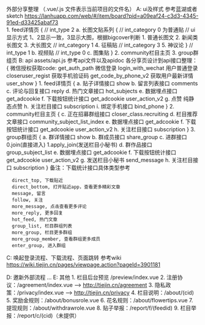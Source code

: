 外部分享整理 （.vue/.js 文件表示当前项目的文件名）
  A: ui及样式
    参考蓝湖或者sketch https://lanhuapp.com/web/#/item/board?pid=a09eaf24-c3d3-4345-91ed-d33425abaf73  
    1. feed详情页
      {
        // int_type 2
        a. 长图文贴系列
        {
          // int_category 0 为普通贴
          // ui显示方式 1、2显示一致，3显示大图，根据bigcover判断
          1. 普通长图文
          2. 新闻类长图文
          3. 大长图文
          // int_category 1
          4. 征稿贴
          // int_category 3
          5. 神议论
        }
        // int_type 1
        b. 视频贴
        // int_type 0
        c. 图集贴
      }
    2. community栏目主页
    3. group群组页
  B: api assets/api.js
    参考api文件以及apidoc
    各分享页设计到api接口整理：
      {
        微信授权获取code: get_auth_path
        微信登录 login_with_wechat
        用户普通登录 closeruser_regist
        获取手机验证码 get_code_by_phone_v2
        获取用户最新详情 user_show
      }
      1. feed详情页
      {
        a. 贴子详情接口 show
        b. 留言列表接口 comments
        c. 评论与回复接口 reply
        d. 热门文章接口 hot_subjects
        e. 数据埋点接口 get_adcookie
        f. 下载按钮统计接口 get_adcookie user_action_v2
        g. 点赞 纯静态点赞
        h. 关注栏目接口 subscription
        i. 绑定手机接口 bind_phone
      }
      2. community栏目主页
      {
        c. 正在招募群组接口 closer_class.recruiting
        d. 栏目推荐文章接口 community_subject_list_index
        e. 数据埋点接口 get_adcookie
        f. 下载按钮统计接口 get_adcookie user_action_v2
        h. 关注栏目接口 subscription
      }
      3. group群组页
      {
        a. 群详情接口 show
        b. 群成员接口 share_group
        c. 进群接口 0.join(直接进入) 1.apply_join(发送栏目小秘书)
        d. 群作品接口 group_subject_list
        e. 数据埋点接口 get_adcookie
        f. 下载按钮统计接口 get_adcookie user_action_v2
        g. 发送栏目小秘书 send_message
        h. 关注栏目接口 subscription
      }
      备注：下载统计接口具体类型参考

      direct_top, 下载贴近
      direct_bottom, 打开贴近app，查看更多精彩文章
      message, 留言
      follow, 关注
      more_message, 点击查看更多评论
      more_reply, 更多回复
      hot_feed, 热门文章
      group_list, 栏目群组列表
      more_group, 栏目更多群组
      more_group_member, 查看群组更多成员
      enter_group, 进入群组
    
  C: 唤起登录流程、下载流程、页面跳转
    参考wiki https://wiki.tiejin.cn/pages/viewpage.action?pageId=3901181

  D: 邀新外部流程
    ...
  E: 其他
    1. 栏目后台预览  /preview/index.vue
    2. 注册协议：/agreement/index.vue  -->  http://tiejin.cn/agreement
    3. 隐私政策：/privacy/index.vue  --> http://tiejin.cn/privacy
    4. 栏目说明：/about/(cid)
    5. 奖励金规则：/about/bonusrole.vue
    6. 花名规则：/about/flowertips.vue
    7. 提现规则：/about/withdrawrole.vue
    8. 贴子举报：/report/f/(feedid)
    9. 栏目举报：/report/c/(cid)（未提供）
  